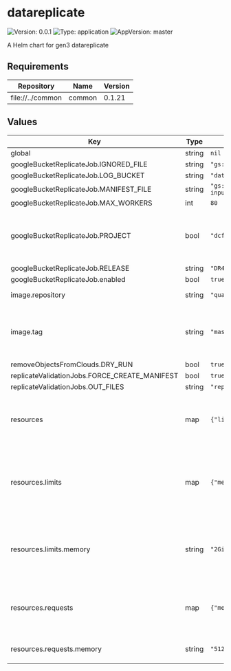 # datareplicate

![Version: 0.0.1](https://img.shields.io/badge/Version-0.0.1-informational?style=flat-square) ![Type: application](https://img.shields.io/badge/Type-application-informational?style=flat-square) ![AppVersion: master](https://img.shields.io/badge/AppVersion-master-informational?style=flat-square)

A Helm chart for gen3 datareplicate

## Requirements

| Repository | Name | Version |
|------------|------|---------|
| file://../common | common | 0.1.21 |

## Values

| Key | Type | Default | Description |
|-----|------|---------|-------------|
| global | string | `nil` |  |
| googleBucketReplicateJob.IGNORED_FILE | string | `"gs://replication-input/ignored_files_manifest.csv"` |  |
| googleBucketReplicateJob.LOG_BUCKET | string | `"datarefresh-log"` |  |
| googleBucketReplicateJob.MANIFEST_FILE | string | `"gs://replication-input/GDC_full_sync_active_manifest_20190326_post_DR43.0.tsv"` |  |
| googleBucketReplicateJob.MAX_WORKERS | int | `80` |  |
| googleBucketReplicateJob.PROJECT | bool | `"dcf-prod-buckets"` | Whether to enable the Google bucket replicate job |
| googleBucketReplicateJob.RELEASE | string | `"DR43"` |  |
| googleBucketReplicateJob.enabled | bool | `true` |  |
| image.repository | string | `"quay.io/cdis/datareplicate"` | Docker repository. |
| image.tag | string | `"master"` | Overrides the image tag whose default is the chart appVersion. |
| removeObjectsFromClouds.DRY_RUN | bool | `true` |  |
| replicateValidationJobs.FORCE_CREATE_MANIFEST | bool | `true` |  |
| replicateValidationJobs.OUT_FILES | string | `"replication_validation_output_manifest.tsv"` |  |
| resources | map | `{"limits":{"memory":"2Gi"},"requests":{"memory":"512Mi"}}` | Resource requests and limits for the containers in the pod |
| resources.limits | map | `{"memory":"2Gi"}` | The maximum amount of resources that the container is allowed to use |
| resources.limits.memory | string | `"2Gi"` | The maximum amount of memory the container can use |
| resources.requests | map | `{"memory":"512Mi"}` | The amount of resources that the container requests |
| resources.requests.memory | string | `"512Mi"` | The amount of memory requested |
